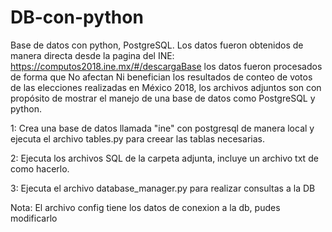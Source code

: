 # DB-con-python
Base de datos con python, PostgreSQL. Los datos fueron obtenidos de manera directa desde la pagina del INE: https://computos2018.ine.mx/#/descargaBase los datos fueron procesados de forma que No afectan Ni benefician los resultados de conteo de votos de las elecciones realizadas en México 2018, los archivos adjuntos son con propósito de mostrar el manejo de una base de datos como PostgreSQL y python.

1: Crea una base de datos llamada "ine" con postgresql de manera local y ejecuta el archivo tables.py para creear las tablas necesarias.

2: Ejecuta los archivos SQL de la carpeta adjunta, incluye un archivo txt de como hacerlo.

3: Ejecuta el archivo database_manager.py para realizar consultas a la DB

Nota: El archivo config tiene los datos de conexion a la db, pudes modificarlo
